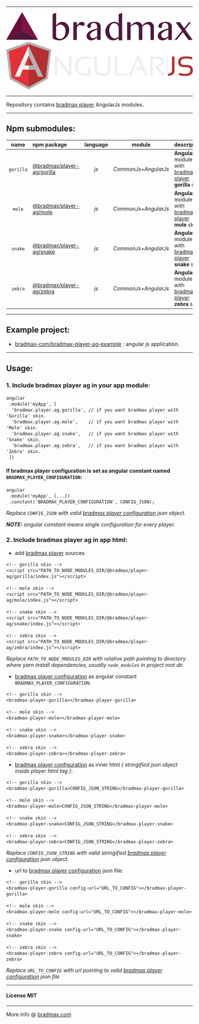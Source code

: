 ___
![Bradmax][bradmaxLogo]
![AngularJs][angularJsLogo]
___
Repository contains [bradmax player][bradmax] AngularJs modules.
___
## Npm submodules:
| name | npm package | language | module | description |
|:---:|:---|:---:|:---:|:---|
| `gorilla` | [@bradmax/player-ag/gorilla][npm-player-ag] | *js* | *CommonJs+AngularJs* | **AngularJs** module with [bradmax player][bradmax] **gorilla** skin. |
| `mole`    | [@bradmax/player-ag/mole][npm-player-ag]    | *js* | *CommonJs+AngularJs* | **AngularJs** module with [bradmax player][bradmax] **mole** skin.    |
| `snake`   | [@bradmax/player-ag/snake][npm-player-ag]   | *js* | *CommonJs+AngularJs* | **AngularJs** module with [bradmax player][bradmax] **snake** skin.   |
| `zebra`   | [@bradmax/player-ag/zebra][npm-player-ag]   | *js* | *CommonJs+AngularJs* | **AngularJs** module with [bradmax player][bradmax] **zebra** skin.   |
___
## Example project:
- [bradmax-com/bradmax-player-ag-example](https://github.com/bradmax-com/bradmax-player-ag-example) : angular js application.
___
## Usage:
### 1. Include bradmax player ag in your app module:
```
angular
 .module('myApp', [
  'bradmax.player.ag.gorilla', // if you want bradmax player with 'Gorilla' skin.
  'bradmax.player.ag.mole',    // if you want bradmax player with 'Mole' skin.
  'bradmax.player.ag.snake',   // if you want bradmax player with 'Snake' skin.
  'bradmax.player.ag.zebra',   // if you want bradmax player with 'Zebra' skin.
 ])
```
#### If bradmax player configuration is set as angular constant named `BRADMAX_PLAYER_CONFIGURATION`:
```
angular
 .module('myApp', [...])
 .constant('BRADMAX_PLAYER_CONFIGURATION', CONFIG_JSON);
```
*Replace `CONFIG_JSON` with valid [bradmax player configuration][bradmax-doc-config] json object.*

***NOTE:** angular constant means single configuration for every player.*
### 2. Include bradmax player ag in app html:
- add [bradmax player][bradmax] sources
```
<!-- gorilla skin -->
<script src="PATH_TO_NODE_MODULES_DIR/@bradmax/player-ag/gorilla/index.js"></script>

<!-- mole skin -->
<script src="PATH_TO_NODE_MODULES_DIR/@bradmax/player-ag/mole/index.js"></script>

<!-- snake skin -->
<script src="PATH_TO_NODE_MODULES_DIR/@bradmax/player-ag/snake/index.js"></script>

<!-- zebra skin -->
<script src="PATH_TO_NODE_MODULES_DIR/@bradmax/player-ag/zebra/index.js"></script>
```
*Replace `PATH_TO_NODE_MODULES_DIR` with relative path pointing to directory where yarn install dependencies, usually `node_modules` in project root dir.*
- [bradmax player configuration][bradmax-doc-config] as angular constant `BRADMAX_PLAYER_CONFIGURATION`:
```
<!-- gorilla skin -->
<bradmax-player-gorilla></bradmax-player-gorilla>

<!-- mole skin -->
<bradmax-player-mole></bradmax-player-mole>

<!-- snake skin -->
<bradmax-player-snake></bradmax-player-snake>

<!-- zebra skin -->
<bradmax-player-zebra></bradmax-player-zebra>
```
- [bradmax player configuration][bradmax-doc-config] as inner html *( stringified json object inside player html tag )*:
```
<!-- gorilla skin -->
<bradmax-player-gorilla>CONFIG_JSON_STRING</bradmax-player-gorilla>

<!-- mole skin -->
<bradmax-player-mole>CONFIG_JSON_STRING</bradmax-player-mole>

<!-- snake skin -->
<bradmax-player-snake>CONFIG_JSON_STRING</bradmax-player-snake>

<!-- zebra skin -->
<bradmax-player-zebra>CONFIG_JSON_STRING</bradmax-player-zebra>
```
*Replace `CONFIG_JSON_STRING` with valid stringified [bradmax player configuration][bradmax-doc-config] json object.*
- url to [bradmax player configuration][bradmax-doc-config] json file:
```
<!-- gorilla skin -->
<bradmax-player-gorilla config-url="URL_TO_CONFIG"></bradmax-player-gorilla>

<!-- mole skin -->
<bradmax-player-mole config-url="URL_TO_CONFIG"></bradmax-player-mole>

<!-- snake skin -->
<bradmax-player-snake config-url="URL_TO_CONFIG"></bradmax-player-snake>

<!-- zebra skin -->
<bradmax-player-zebra config-url="URL_TO_CONFIG"></bradmax-player-zebra>
```
*Replace `URL_TO_CONFIG` with url pointing to valid [bradmax player configuration][bradmax-doc-config] json file*
___
#### License MIT 
___
More info @ [bradmax.com][bradmax]

[bradmax]: https://bradmax.com
[bradmax-doc-config]: https://bradmax.com/static/player-doc/configuration.html
[npm-player-ag]: https://npmjs.com/package/bradmax-player-ag
[npm-player-ng]: https://npmjs.com/package/bradmax-player-ng
[npm-player-rx]: https://npmjs.com/package/bradmax-player-rx
[npm-player-js]: https://npmjs.com/package/bradmax-player-js
[git-player-ag]: https://github.com/bradmax-com/bradmax-player-ag
[git-player-ag-example]: https://github.com/bradmax-com/bradmax-player-ag-example
[git-player-ng]: https://github.com/bradmax-com/bradmax-player-ng
[git-player-ng-example]: https://github.com/bradmax-com/bradmax-player-ng-example
[git-player-rx]: https://github.com/bradmax-com/bradmax-player-rx
[git-player-rx-example]: https://github.com/bradmax-com/bradmax-player-rx-example
[git-player-js]: https://github.com/bradmax-com/bradmax-player-ag

[bradmaxLogo]: ./assets/md/bradmax.svg
[angularJsLogo]: ./assets/md/ag.svg
